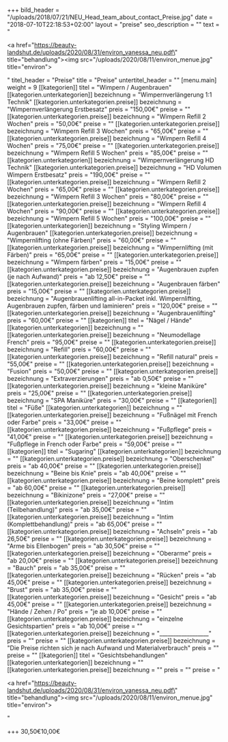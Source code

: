 +++
bild_header = "/uploads/2018/07/21/NEU_Head_team_about_contact_Preise.jpg"
date = "2018-07-10T22:18:53+02:00"
layout = "preise"
seo_description = ""
text = "<p></p><p><a href=\"https://beauty-landshut.de/uploads/2020/08/31/environ_vanessa_neu.pdf\" title=\"behandlung\"><img src=\"/uploads/2020/08/11/environ_menue.jpg\" title=\"environ\"></a></p>"
titel_header = "Preise"
title = "Preise"
untertitel_header = ""
[menu.main]
weight = 9
[[kategorien]]
titel = "Wimpern / Augenbrauen"
[[kategorien.unterkategorien]]
bezeichnung = "Wimpernverlängerung 1:1 Technik"
[[kategorien.unterkategorien.preise]]
bezeichnung = "Wimpernverlängerung Erstbesatz"
preis = "150,00€"
preise = ""
[[kategorien.unterkategorien.preise]]
bezeichnung = "Wimpern Refill 2 Wochen"
preis = "50,00€"
preise = ""
[[kategorien.unterkategorien.preise]]
bezeichnung = "Wimpern Refill 3 Wochen"
preis = "65,00€"
preise = ""
[[kategorien.unterkategorien.preise]]
bezeichnung = "Wimpern Refill 4 Wochen"
preis = "75,00€"
preise = ""
[[kategorien.unterkategorien.preise]]
bezeichnung = "Wimpern Refill 5 Wochen"
preis = "85,00€"
preise = ""
[[kategorien.unterkategorien]]
bezeichnung = "Wimpernverlängerung HD Technik"
[[kategorien.unterkategorien.preise]]
bezeichnung = "HD Volumen Wimpern Erstbesatz"
preis = "190,00€"
preise = ""
[[kategorien.unterkategorien.preise]]
bezeichnung = "Wimpern Refill 2 Wochen"
preis = "65,00€"
preise = ""
[[kategorien.unterkategorien.preise]]
bezeichnung = "Wimpern Refill 3 Wochen"
preis = "80,00€"
preise = ""
[[kategorien.unterkategorien.preise]]
bezeichnung = "Wimpern Refill 4 Wochen"
preis = "90,00€"
preise = ""
[[kategorien.unterkategorien.preise]]
bezeichnung = "Wimpern Refill 5 Wochen"
preis = "100,00€"
preise = ""
[[kategorien.unterkategorien]]
bezeichnung = "Styling Wimpern / Augenbrauen"
[[kategorien.unterkategorien.preise]]
bezeichnung = "Wimpernlifting (ohne Färben)"
preis = "60,00€"
preise = ""
[[kategorien.unterkategorien.preise]]
bezeichnung = "Wimpernlifting (mit Färben)"
preis = "65,00€"
preise = ""
[[kategorien.unterkategorien.preise]]
bezeichnung = "Wimpern färben"
preis = "15,00€"
preise = ""
[[kategorien.unterkategorien.preise]]
bezeichnung = "Augenbrauen zupfen (je nach Aufwand)"
preis = "ab 12,50€"
preise = ""
[[kategorien.unterkategorien.preise]]
bezeichnung = "Augenbrauen färben"
preis = "15,00€"
preise = ""
[[kategorien.unterkategorien.preise]]
bezeichnung = "Augenbrauenlifting all-in-Packet inkl. Wimpernlifting, Augenbrauen zupfen, färben und laminieren"
preis = "120,00€"
preise = ""
[[kategorien.unterkategorien.preise]]
bezeichnung = "Augenbrauenlifting"
preis = "60,00€"
preise = ""
[[kategorien]]
titel = "Nägel / Hände"
[[kategorien.unterkategorien]]
bezeichnung = ""
[[kategorien.unterkategorien.preise]]
bezeichnung = "Neumodellage French"
preis = "95,00€"
preise = ""
[[kategorien.unterkategorien.preise]]
bezeichnung = "Refill"
preis = "60,00€"
preise = ""
[[kategorien.unterkategorien.preise]]
bezeichnung = "Refill natural"
preis = "55,00€"
preise = ""
[[kategorien.unterkategorien.preise]]
bezeichnung = "Fusion"
preis = "50,00€"
preise = ""
[[kategorien.unterkategorien.preise]]
bezeichnung = "Extraverzierungen"
preis = "ab 0,50€"
preise = ""
[[kategorien.unterkategorien.preise]]
bezeichnung = "kleine Maniküre"
preis = "25,00€"
preise = ""
[[kategorien.unterkategorien.preise]]
bezeichnung = "SPA Maniküre"
preis = "30,00€"
preise = ""
[[kategorien]]
titel = "Füße"
[[kategorien.unterkategorien]]
bezeichnung = ""
[[kategorien.unterkategorien.preise]]
bezeichnung = "Fußnägel mit French oder Farbe"
preis = "33,00€"
preise = ""
[[kategorien.unterkategorien.preise]]
bezeichnung = "Fußpflege"
preis = "41,00€"
preise = ""
[[kategorien.unterkategorien.preise]]
bezeichnung = "Fußpflege in French oder Farbe"
preis = "59,00€"
preise = ""
[[kategorien]]
titel = "Sugaring"
[[kategorien.unterkategorien]]
bezeichnung = ""
[[kategorien.unterkategorien.preise]]
bezeichnung = "Oberschenkel"
preis = "ab 40,00€"
preise = ""
[[kategorien.unterkategorien.preise]]
bezeichnung = "Beine bis Knie"
preis = "ab 40,00€"
preise = ""
[[kategorien.unterkategorien.preise]]
bezeichnung = "Beine komplett"
preis = "ab 60,00€"
preise = ""
[[kategorien.unterkategorien.preise]]
bezeichnung = "Bikinizone"
preis = "27,00€"
preise = ""
[[kategorien.unterkategorien.preise]]
bezeichnung = "Intim (Teilbehandlung)"
preis = "ab 35,00€"
preise = ""
[[kategorien.unterkategorien.preise]]
bezeichnung = "Intim (Komplettbehandlung)"
preis = "ab 65,00€"
preise = ""
[[kategorien.unterkategorien.preise]]
bezeichnung = "Achseln"
preis = "ab 26,50€"
preise = ""
[[kategorien.unterkategorien.preise]]
bezeichnung = "Arme bis Ellenbogen"
preis = "ab 30,50€"
preise = ""
[[kategorien.unterkategorien.preise]]
bezeichnung = "Oberarme"
preis = "ab 20,00€"
preise = ""
[[kategorien.unterkategorien.preise]]
bezeichnung = "Bauch"
preis = "ab 35,00€"
preise = ""
[[kategorien.unterkategorien.preise]]
bezeichnung = "Rücken"
preis = "ab 45,00€"
preise = ""
[[kategorien.unterkategorien.preise]]
bezeichnung = "Brust"
preis = "ab 35,00€"
preise = ""
[[kategorien.unterkategorien.preise]]
bezeichnung = "Gesicht"
preis = "ab 45,00€"
preise = ""
[[kategorien.unterkategorien.preise]]
bezeichnung = "Hände / Zehen / Po"
preis = "je ab 10,00€"
preise = ""
[[kategorien.unterkategorien.preise]]
bezeichnung = "einzelne Gesichtspartien"
preis = "ab 10,00€"
preise = ""
[[kategorien.unterkategorien.preise]]
bezeichnung = "__________________"
preis = ""
preise = ""
[[kategorien.unterkategorien.preise]]
bezeichnung = "Die Preise richten sich je nach Aufwand und Materialverbrauch"
preis = ""
preise = ""
[[kategorien]]
titel = "Gesichtsbehandlungen"
[[kategorien.unterkategorien]]
bezeichnung = ""
[[kategorien.unterkategorien.preise]]
bezeichnung = ""
preis = ""
preise = "<p></p><p><a href=\"https://beauty-landshut.de/uploads/2020/08/31/environ_vanessa_neu.pdf\" title=\"behandlung\"><img src=\"/uploads/2020/08/11/environ_menue.jpg\" title=\"environ\"></a></p>"

+++
30,50€10,00€